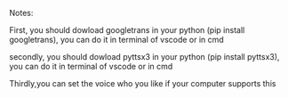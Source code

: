 Notes:

First, you should dowload googletrans in your python (pip install googletrans), you can do it in terminal of vscode or in cmd

secondly, you should dowload pyttsx3 in your python (pip install pyttsx3), you can do it in terminal of vscode or in cmd

Thirdly,you can set the voice who you like if your computer supports this
